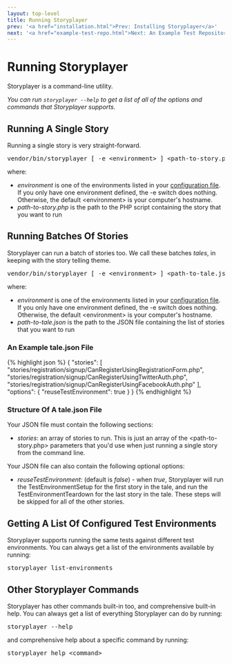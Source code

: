 ```yaml
---
layout: top-level
title: Running Storyplayer
prev: '<a href="installation.html">Prev: Installing Storyplayer</a>'
next: '<a href="example-test-repo.html">Next: An Example Test Repository</a>'
---
```


# Running Storyplayer

Storyplayer is a command-line utility.

_You can run `storyplayer --help` to get a list of all of the options and commands that Storyplayer supports._

## Running A Single Story

Running a single story is very straight-forward.

<pre>
vendor/bin/storyplayer [ -e &lt;environment&gt; ] &lt;path-to-story.php&gt;
</pre>

where:

* _environment_ is one of the environments listed in your [configuration file](configuration/index.html). If you only have one environment defined, the -e switch does nothing. Otherwise, the default &lt;environment&gt; is your computer's hostname.
* _path-to-story.php_ is the path to the PHP script containing the story that you want to run

## Running Batches Of Stories

Storyplayer can run a batch of stories too.  We call these batches _tales_, in keeping with the story telling theme.

<pre>
vendor/bin/storyplayer [ -e &lt;environment&gt; ] &lt;path-to-tale.json&gt;
</pre>

where:

* _environment_ is one of the environments listed in your [configuration file](configuration/index.html). If you only have one environment defined, the -e switch does nothing. Otherwise, the default &lt;environment&gt; is your computer's hostname.
* _path-to-tale.json_ is the path to the JSON file containing the list of stories that you want to run

### An Example tale.json File

{% highlight json %}
{
	"stories": [
		"stories/registration/signup/CanRegisterUsingRegistrationForm.php",
		"stories/registration/signup/CanRegisterUsingTwitterAuth.php",
		"stories/registration/signup/CanRegisterUsingFacebookAuth.php"
	],
	"options": {
		"reuseTestEnvironment": true
	}
}
{% endhighlight %}

### Structure Of A tale.json File

Your JSON file must contain the following sections:

* _stories_: an array of stories to run.  This is just an array of the &lt;path-to-story.php&gt; parameters that you'd use when just running a single story from the command line.

Your JSON file can also contain the following optional options:

* _reuseTestEnvironment_: (default is _false_) - when _true_, Storyplayer will run the TestEnvironmentSetup for the first story in the tale, and run the TestEnvironmentTeardown for the last story in the tale.  These steps will be skipped for all of the other stories.

## Getting A List Of Configured Test Environments

Storyplayer supports running the same tests against different test environments.  You can always get a list of the environments available by running:

<pre>
storyplayer list-environments
</pre>

## Other Storyplayer Commands

Storyplayer has other commands built-in too, and comprehensive built-in help.  You can always get a list of everything Storyplayer can do by running:

<pre>
storyplayer --help
</pre>

and comprehensive help about a specific command by running:

<pre>
storyplayer help &lt;command&gt;
</pre>